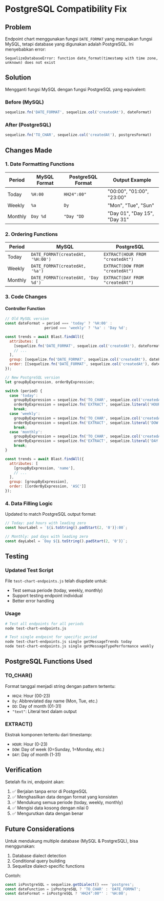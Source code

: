 # PostgreSQL Compatibility Fix

## Problem
Endpoint chart menggunakan fungsi `DATE_FORMAT` yang merupakan fungsi MySQL, tetapi database yang digunakan adalah PostgreSQL. Ini menyebabkan error:

```
SequelizeDatabaseError: function date_format(timestamp with time zone, unknown) does not exist
```

## Solution
Mengganti fungsi MySQL dengan fungsi PostgreSQL yang equivalent:

### Before (MySQL)
```javascript
sequelize.fn('DATE_FORMAT', sequelize.col('createdAt'), dateFormat)
```

### After (PostgreSQL)
```javascript
sequelize.fn('TO_CHAR', sequelize.col('createdAt'), postgresFormat)
```

## Changes Made

### 1. Date Formatting Functions
| Period | MySQL Format | PostgreSQL Format | Output Example |
|--------|-------------|-------------------|----------------|
| Today | `%H:00` | `HH24":00"` | "00:00", "01:00", "23:00" |
| Weekly | `%a` | `Dy` | "Mon", "Tue", "Sun" |
| Monthly | `Day %d` | `"Day "DD` | "Day 01", "Day 15", "Day 31" |

### 2. Ordering Functions
| Period | MySQL | PostgreSQL |
|--------|-------|------------|
| Today | `DATE_FORMAT(createdAt, '%H:00')` | `EXTRACT(HOUR FROM "createdAt")` |
| Weekly | `DATE_FORMAT(createdAt, '%a')` | `EXTRACT(DOW FROM "createdAt")` |
| Monthly | `DATE_FORMAT(createdAt, 'Day %d')` | `EXTRACT(DAY FROM "createdAt")` |

### 3. Code Changes

#### Controller Function
```javascript
// Old MySQL version
const dateFormat = period === 'today' ? '%H:00' : 
                  period === 'weekly' ? '%a' : 'Day %d';

const trends = await Blast.findAll({
  attributes: [
    [sequelize.fn('DATE_FORMAT', sequelize.col('createdAt'), dateFormat), 'name'],
    // ...
  ],
  group: [sequelize.fn('DATE_FORMAT', sequelize.col('createdAt'), dateFormat)],
  order: [[sequelize.fn('DATE_FORMAT', sequelize.col('createdAt'), dateFormat), 'ASC']]
});
```

```javascript
// New PostgreSQL version
let groupByExpression, orderByExpression;

switch (period) {
  case 'today':
    groupByExpression = sequelize.fn('TO_CHAR', sequelize.col('createdAt'), 'HH24":00"');
    orderByExpression = sequelize.fn('EXTRACT', sequelize.literal('HOUR FROM "createdAt"'));
    break;
  case 'weekly':
    groupByExpression = sequelize.fn('TO_CHAR', sequelize.col('createdAt'), 'Dy');
    orderByExpression = sequelize.fn('EXTRACT', sequelize.literal('DOW FROM "createdAt"'));
    break;
  case 'monthly':
    groupByExpression = sequelize.fn('TO_CHAR', sequelize.col('createdAt'), '"Day "DD');
    orderByExpression = sequelize.fn('EXTRACT', sequelize.literal('DAY FROM "createdAt"'));
    break;
}

const trends = await Blast.findAll({
  attributes: [
    [groupByExpression, 'name'],
    // ...
  ],
  group: [groupByExpression],
  order: [[orderByExpression, 'ASC']]
});
```

### 4. Data Filling Logic
Updated to match PostgreSQL output format:

```javascript
// Today: pad hours with leading zero
const hourLabel = `${i.toString().padStart(2, '0')}:00`;

// Monthly: pad days with leading zero  
const dayLabel = `Day ${i.toString().padStart(2, '0')}`;
```

## Testing

### Updated Test Script
File `test-chart-endpoints.js` telah diupdate untuk:
- Test semua periode (today, weekly, monthly)
- Support testing endpoint individual
- Better error handling

### Usage
```bash
# Test all endpoints for all periods
node test-chart-endpoints.js

# Test single endpoint for specific period
node test-chart-endpoints.js single getMessageTrends today
node test-chart-endpoints.js single getMessageTypePerformance weekly
```

## PostgreSQL Functions Used

### TO_CHAR()
Format tanggal menjadi string dengan pattern tertentu:
- `HH24`: Hour (00-23)
- `Dy`: Abbreviated day name (Mon, Tue, etc.)
- `DD`: Day of month (01-31)
- `"text"`: Literal text dalam output

### EXTRACT()
Ekstrak komponen tertentu dari timestamp:
- `HOUR`: Hour (0-23)
- `DOW`: Day of week (0=Sunday, 1=Monday, etc.)
- `DAY`: Day of month (1-31)

## Verification

Setelah fix ini, endpoint akan:
1. ✅ Berjalan tanpa error di PostgreSQL
2. ✅ Menghasilkan data dengan format yang konsisten
3. ✅ Mendukung semua periode (today, weekly, monthly)
4. ✅ Mengisi data kosong dengan nilai 0
5. ✅ Mengurutkan data dengan benar

## Future Considerations

Untuk mendukung multiple database (MySQL & PostgreSQL), bisa menggunakan:
1. Database dialect detection
2. Conditional query building
3. Sequelize dialect-specific functions

Contoh:
```javascript
const isPostgreSQL = sequelize.getDialect() === 'postgres';
const dateFunction = isPostgreSQL ? 'TO_CHAR' : 'DATE_FORMAT';
const dateFormat = isPostgreSQL ? 'HH24":00"' : '%H:00';
```